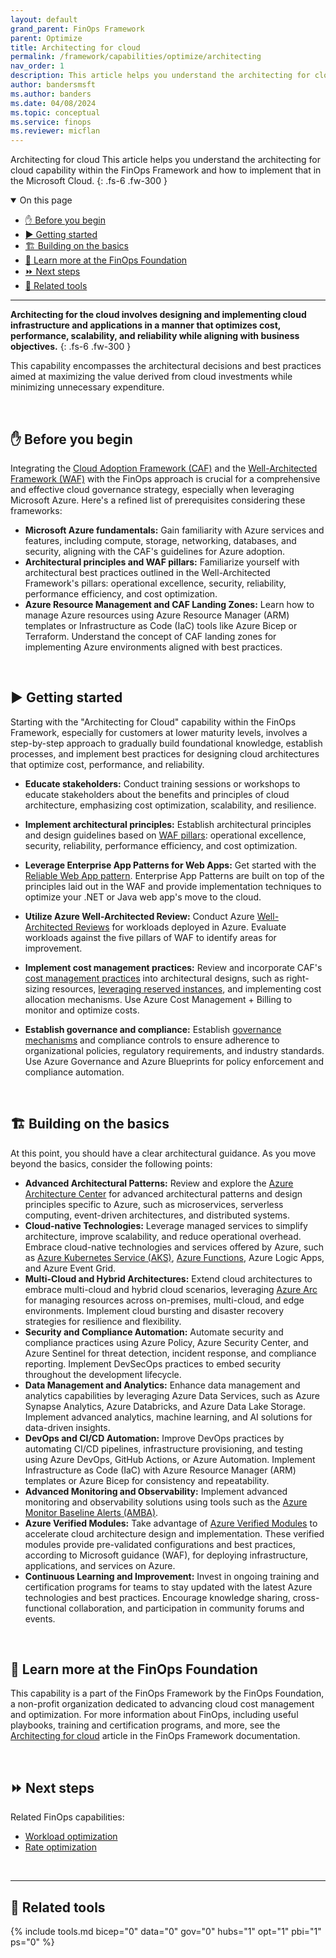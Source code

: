 ```yaml
---
layout: default
grand_parent: FinOps Framework
parent: Optimize
title: Architecting for cloud
permalink: /framework/capabilities/optimize/architecting
nav_order: 1
description: This article helps you understand the architecting for cloud capability within the FinOps Framework and how to implement that in the Microsoft Cloud.
author: bandersmsft
ms.author: banders
ms.date: 04/08/2024
ms.topic: conceptual
ms.service: finops
ms.reviewer: micflan
---
```


<span class="fs-9 d-block mb-4">Architecting for cloud</span>
This article helps you understand the architecting for cloud capability within the FinOps Framework and how to implement that in the Microsoft Cloud.
{: .fs-6 .fw-300 }

<details open markdown="1">
  <summary class="fs-2 text-uppercase">On this page</summary>

- [✋ Before you begin](#-before-you-begin)
- [▶️ Getting started](#️-getting-started)
- [🏗️ Building on the basics](#️-building-on-the-basics)
- [🍎 Learn more at the FinOps Foundation](#-learn-more-at-the-finops-foundation)
- [⏩ Next steps](#-next-steps)
- [🧰 Related tools](#-related-tools)

</details>

---

<a name="definition"></a>
**Architecting for the cloud involves designing and implementing cloud infrastructure and applications in a manner that optimizes cost, performance, scalability, and reliability while aligning with business objectives.**
{: .fs-6 .fw-300 }

This capability encompasses the architectural decisions and best practices aimed at maximizing the value derived from cloud investments while minimizing unnecessary expenditure.

<br>

## ✋ Before you begin

Integrating the [Cloud Adoption Framework (CAF)](https://learn.microsoft.com/azure/cloud-adoption-framework) and the [Well-Architected Framework (WAF)](https://learn.microsoft.com/azure/well-architected/pillars) with the FinOps approach is crucial for a comprehensive and effective cloud governance strategy, especially when leveraging Microsoft Azure. Here's a refined list of prerequisites considering these frameworks:

- **Microsoft Azure fundamentals:** Gain familiarity with Azure services and features, including compute, storage, networking, databases, and security, aligning with the CAF's guidelines for Azure adoption.
- **Architectural principles and WAF pillars:** Familiarize yourself with architectural best practices outlined in the Well-Architected Framework's pillars: operational excellence, security, reliability, performance efficiency, and cost optimization.
- **Azure Resource Management and CAF Landing Zones:** Learn how to manage Azure resources using Azure Resource Manager (ARM) templates or Infrastructure as Code (IaC) tools like Azure Bicep or Terraform. Understand the concept of CAF landing zones for implementing Azure environments aligned with best practices.

<br>

## ▶️ Getting started

Starting with the "Architecting for Cloud" capability within the FinOps Framework, especially for customers at lower maturity levels, involves a step-by-step approach to gradually build foundational knowledge, establish processes, and implement best practices for designing cloud architectures that optimize cost, performance, and reliability. 

- **Educate stakeholders:** Conduct training sessions or workshops to educate stakeholders about the benefits and principles of cloud architecture, emphasizing cost optimization, scalability, and resilience.

- **Implement architectural principles:** Establish architectural principles and design guidelines based on [WAF pillars](https://learn.microsoft.com/azure/well-architected/workloads): operational excellence, security, reliability, performance efficiency, and cost optimization.

- **Leverage Enterprise App Patterns for Web Apps:** Get started with the [Reliable Web App pattern](aka.ms/eap/rwa). Enterprise App Patterns are built on top of the principles laid out in the WAF and provide implementation techniques to optimize your .NET or Java web app's move to the cloud.

- **Utilize Azure Well-Architected Review:** Conduct Azure [Well-Architected Reviews](https://learn.microsoft.com/assessments/azure-architecture-review/) for workloads deployed in Azure. Evaluate workloads against the five pillars of WAF to identify areas for improvement.

- **Implement cost management practices:** Review and incorporate CAF's [cost management practices](https://learn.microsoft.com/azure/cloud-adoption-framework/get-started/manage-costs) into architectural designs, such as right-sizing resources, [leveraging reserved instances](./rates.md), and implementing cost allocation mechanisms. Use Azure Cost Management + Billing to monitor and optimize costs.

- **Establish governance and compliance:** Establish [governance mechanisms](https://learn.microsoft.com/azure/cloud-adoption-framework/govern/monitor-cloud-governance) and compliance controls to ensure adherence to organizational policies, regulatory requirements, and industry standards. Use Azure Governance and Azure Blueprints for policy enforcement and compliance automation.

<br>

## 🏗️ Building on the basics

At this point, you should have a clear architectural guidance. As you move beyond the basics, consider the following points:


- **Advanced Architectural Patterns:** Review and explore the [Azure Architecture Center](https://learn.microsoft.com/azure/architecture/browse/) for advanced architectural patterns and design principles specific to Azure, such as microservices, serverless computing, event-driven architectures, and distributed systems.
- **Cloud-native Technologies:** Leverage managed services to simplify architecture, improve scalability, and reduce operational overhead. Embrace cloud-native technologies and services offered by Azure, such as [Azure Kubernetes Service (AKS)](https://learn.microsoft.com/azure/well-architected/service-guides/azure-kubernetes-service), [Azure Functions](https://learn.microsoft.com/azure/well-architected/service-guides/azure-functions-security), Azure Logic Apps, and Azure Event Grid. 
- **Multi-Cloud and Hybrid Architectures:** Extend cloud architectures to embrace multi-cloud and hybrid cloud scenarios, leveraging [Azure Arc](https://learn.microsoft.com/azure/azure-arc/overview) for managing resources across on-premises, multi-cloud, and edge environments. Implement cloud bursting and disaster recovery strategies for resilience and flexibility.
- **Security and Compliance Automation:** Automate security and compliance practices using Azure Policy, Azure Security Center, and Azure Sentinel for threat detection, incident response, and compliance reporting. Implement DevSecOps practices to embed security throughout the development lifecycle.
- **Data Management and Analytics:** Enhance data management and analytics capabilities by leveraging Azure Data Services, such as Azure Synapse Analytics, Azure Databricks, and Azure Data Lake Storage. Implement advanced analytics, machine learning, and AI solutions for data-driven insights.
- **DevOps and CI/CD Automation:** Improve DevOps practices by automating CI/CD pipelines, infrastructure provisioning, and testing using Azure DevOps, GitHub Actions, or Azure Automation. Implement Infrastructure as Code (IaC) with Azure Resource Manager (ARM) templates or Azure Bicep for consistency and repeatability.
- **Advanced Monitoring and Observability:** Implement advanced monitoring and observability solutions using tools such as the [Azure Monitor Baseline Alerts (AMBA)](https://azure.github.io/azure-monitor-baseline-alerts/welcome/).
- **Azure Verified Modules:** Take advantage of [Azure Verified Modules](https://azure.github.io/Azure-Verified-Modules/) to accelerate cloud architecture design and implementation. These verified modules provide pre-validated configurations and best practices, according to Microsoft guidance (WAF), for deploying infrastructure, applications, and services on Azure.
- **Continuous Learning and Improvement:** Invest in ongoing training and certification programs for teams to stay updated with the latest Azure technologies and best practices. Encourage knowledge sharing, cross-functional collaboration, and participation in community forums and events.

<br>

## 🍎 Learn more at the FinOps Foundation

This capability is a part of the FinOps Framework by the FinOps Foundation, a non-profit organization dedicated to advancing cloud cost management and optimization. For more information about FinOps, including useful playbooks, training and certification programs, and more, see the [Architecting for cloud](https://www.finops.org/framework/capabilities/architecting-for-cloud/) article in the FinOps Framework documentation.

<!--
You can also find related videos on the FinOps Foundation YouTube channel:

<!- -[!VIDEO https://www.youtube.com/embed/zMonuvmZE1g&list=PLUSCToibAswm62kf2eILBPaRHobvxNy35&pp=iAQB]- ->
{% include video.html title="Architecting for cloud videos" id="zMonuvmZE1g" list="PLUSCToibAswm62kf2eILBPaRHobvxNy35" %}
-->

<br>

## ⏩ Next steps

Related FinOps capabilities:

- [Workload optimization](./workloads.md)
- [Rate optimization](./rates.md)

<br>

---

## 🧰 Related tools

{% include tools.md bicep="0" data="0" gov="0" hubs="1" opt="1" pbi="1" ps="0" %}

<br>
